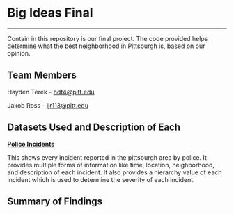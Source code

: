 # Big Ideas Final
---
Contain in this repository is our final project. The code provided helps determine what the best neighborhood in Pittsburgh is, based on our opinion.

## Team Members
Hayden Terek - hdt4@pitt.edu

Jakob Ross - jjr113@pitt.edu

## Datasets Used and Description of Each
**[Police Incidents](https://data.wprdc.org/dataset/uniform-crime-reporting-data/resource/044f2016-1dfd-4ab0-bc1e-065da05fca2e)**

  This shows every incident reported in the pittsburgh area by police. It provides multiple forms of information like time, location, neighborhood, and description of each incident. It also provides a hierarchy value of each incident which is used to determine the severity of each incident. 
## Summary of Findings
